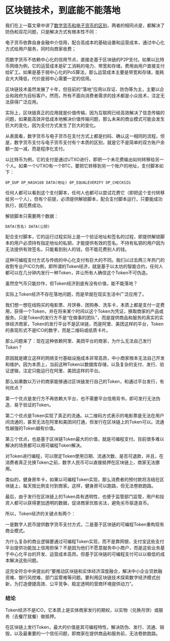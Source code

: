 # 区块链技术，到底能不能落地

我们在上一篇文章中讲了[数字货币和电子货币的区别](../2019-12-28-digital-vs-electronic/index.html)，两者的相同点是，都解决了防伪和双花问题，只是解决方式有根本性不同：

电子货币依靠自身金融中介信用，配合高成本的基础设置和运营成本，通过中心化方式给用户服务，同时向商家收费；

而数字货币不依赖中心化的信用节点，直接走基于区块链的P2P支付。如果以比特币网络为例，它的运营成本是矿工消耗的电力、带宽和存储，费用由用户直接支付给矿工。如果是基于弱中心化的PoS算法，那么运营成本主要是带宽和存储，能耗会大大降低，代价是弱中心需要一定的信用。

区块链技术虽然发展了十年，但目前的“落地”应用以存证、防伪等为主，主要以企业和政府为目标客户。然而，所有不面向消费者需求的技术都是小众技术，注定无法获得广泛应用。

实际上，区块链真正的应用就是价值传输，因为互联网已经高效解决了信息传输的问题，如果能高效并低成本地解决价值传输问题，那么未来的商业模式可能会发生巨大的变化，因为支付方式发生了巨大的变化。

从表面看，数字货币与电子货币在支付方式上都是扫码、确认这一相同的流程，但是，数字货币支付与电子货币支付有个本质的区别，就是它不是简单的双方账户余额一加一减，而是程序化支付。

以比特币为例，它的支付是通过UTXO进行，即把一个未花费输出如何转移给另一个人。如果一个UTXO有一个BTC，要把它转移到另一个账户的地址，支付脚本如下：

```plain
OP_DUP OP_HASH160 DATA(地址) OP_EQUALEVERIFY OP_CHECKSIG
```

任何人都可以看到这个支付脚本，任何人也都可以尝试花费它（即把这个支付转移给另一个人），但有个前提，必须提供解锁脚本，配合支付脚本运行，只要能成功执行，就花费成功。

解锁脚本只需要两个数据：

```plain
DATA(签名) DATA(公钥)
```

配合支付脚本，它的运行过程实际上是一个验证地址和签名的过程，即提供解锁脚本的用户必须持有指定地址的私钥，才能提供有效的签名。不持有私钥的用户因为无法提供有效签名，只能看到别人的钱，但不能花费别人的钱。

这种可编程支付方式与传统的中心化支付有巨大的不同。我们以过去两三年热门的收割专业户ICO为例，即所谓的Token经济，就是基于以太坊的智能合约，任何人都可以在几分钟内发行一种Token，并让所有人确信这个Token不可伪造。

虽然空气币只能炒作，但Token经济到底有没有价值，能不能落地？

实际上Token经济不存在落地问题，而是早就在现实生活中广泛应用了。

我们想一想在线购买的电影票、月饼券、团购券、洗车卡，本质上都是支付一定费用，获得一个Token，并在将来某个时间以这个Token为凭证，换取商家的产品或服务。只是Token的发行方不是“在做事的团队”，而是提供商品和服务的真实的实体经济商家，Token的发行平台不是区块链，而是阿里、美团这样的平台，Token的表现形式不是ICO的数字，而是二维码或纸质卡片。

那么问题来了：现在这种依赖阿里、美团平台的商家，为什么无法自己发行Token？

原因就是建立这样的网络支付基础设施成本非常高昂，中小商家根本无法自己开发和维护。因为本质上，当前这种Token以数据库存储，以及复杂的支付、发行、验证逻辑，注定只能运行在阿里、美团这样的平台。

那么如果数以万计的商家能够通过区块链发行自己的Token，和通过平台发行，有何优点？

第一个优点是发行方不再依赖大平台，也不需要平台信用背书，即可发行无法伪造、易于验证的Token。

第二个优点是Token实现了真正的流通。以二维码方式表示的电影票是无法在用户间流通的，甚至无法在阿里和美团间打通，但发行在区块链上的Token可以。流通性越强的Token越有价值。

第三个优点，也是基于区块链Token最大的价值，就是可编程支付。目前很多难以解决的场景都可以用可编程Token解决。

对Token进行编程，可以限定Token使用日期、流通次数、是否可退款，并且，在消费者真正兑换Token之前，数字人民币可以直接抵押在区块链上，商家无法挪用。

类似的，健身房年卡，如果以可编程Token实现，那么消费者的预付款将冻结在区块链上，每天按比例支付到商家。这样，健身房可以跑路，但无法卷款跑路。

最后，由于发行在区块链上的Token具有透明性，也便于监管部门监管，用户和投资人都可以获得更加透明的数据，促进商家优胜劣汰，避免劣币驱逐良币。

所以，Token经济的关键点有两个：

一是数字人民币提供数字货币支付方式，二是基于区块链的可编程Token重构现有商业模式。

为什么复杂的商业逻辑要通过可编程Token实现，而不是靠网银、支付宝这些支付平台提供功能加上信用担保？不是因为他们不愿意服务中小商户，而是这些业务基于中心化平台的开发、运营成本高昂。但基于区块链的可编程支付可以以极低的成本解决这些问题。

这完全符合中央提出的“要推动区块链和实体经济深度融合，解决中小企业贷款融资难、银行风控难、部门监管难等问题。要利用区块链技术探索数字经济模式创新，为打造便捷高效、公平竞争、稳定透明的营商环境提供动力”。

### 结论

Token经济不是ICO，它本质上是实体商家发行的期权，以实物（兑换月饼）或服务（去餐厅就餐）做抵押。

在区块链上发行Token，最大的价值是其可编程特性，解决防伪、发行、流通、销毁，以及最重要的一个信任问题，即商家在提供商品和服务前，无法卷款跑路。
